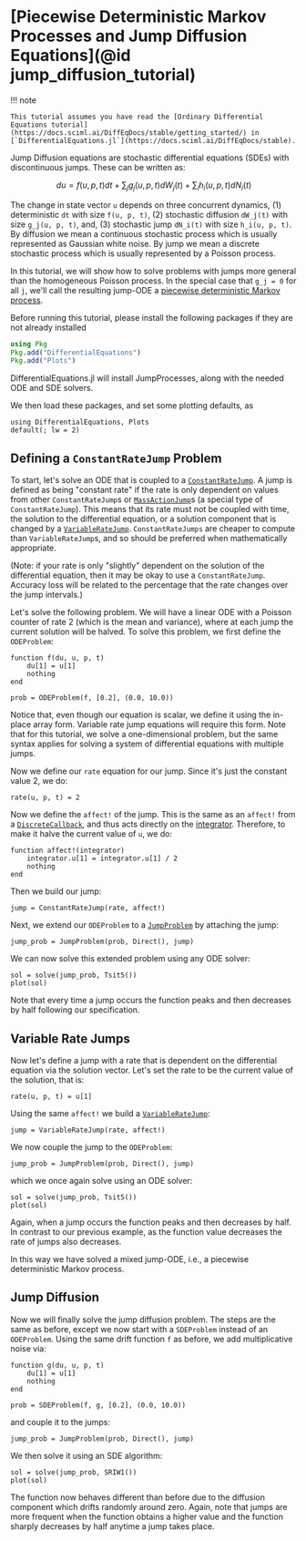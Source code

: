 # [Piecewise Deterministic Markov Processes and Jump Diffusion Equations](@id jump_diffusion_tutorial)

!!! note
    
    This tutorial assumes you have read the [Ordinary Differential Equations tutorial](https://docs.sciml.ai/DiffEqDocs/stable/getting_started/) in [`DifferentialEquations.jl`](https://docs.sciml.ai/DiffEqDocs/stable).

Jump Diffusion equations are stochastic differential equations (SDEs) with discontinuous
jumps. These can be written as:

```math
du = f(u,p,t)dt + \sum_{j}g_j(u,p,t)dW_j(t) + \sum_{i}h_i(u,p,t)dN_i(t)
```

The change in state vector ``u`` depends on three concurrent dynamics, (1)
deterministic ``dt`` with size ``f(u, p, t)``, (2) stochastic diffusion
``dW_j(t)`` with size ``g_j(u, p, t)``, and, (3) stochastic jump
``dN_i(t)`` with size ``h_i(u, p, t)``. By diffusion we mean a continuous
stochastic process which is usually represented as Gaussian white noise.
By jump we mean a discrete stochastic process which is usually represented
by a Poisson process.

In this tutorial, we will show how to solve problems with jumps more
general than the homogeneous Poisson process. In the special case that
``g_j = 0`` for all ``j``, we'll call the resulting jump-ODE a [piecewise
deterministic Markov
process](https://en.wikipedia.org/wiki/Piecewise-deterministic_Markov_process).

Before running this tutorial, please install the following packages if they are
not already installed

```julia
using Pkg
Pkg.add("DifferentialEquations")
Pkg.add("Plots")
```

DifferentialEquations.jl will install JumpProcesses, along with the needed ODE and
SDE solvers.

We then load these packages, and set some plotting defaults, as

```@example tut3
using DifferentialEquations, Plots
default(; lw = 2)
```

## Defining a `ConstantRateJump` Problem

To start, let's solve an ODE that is coupled to a [`ConstantRateJump`](@ref). A
jump is defined as being "constant rate" if the rate is only dependent on values
from other `ConstantRateJump`s or [`MassActionJump`](@ref)s (a special type of
`ConstantRateJump`). This means that its rate must not be coupled with time, the
solution to the differential equation, or a solution component that is changed
by a [`VariableRateJump`](@ref). `ConstantRateJumps` are cheaper to compute than
`VariableRateJump`s, and so should be preferred when mathematically appropriate.

(Note: if your rate is only "slightly" dependent on the solution of the differential
equation, then it may be okay to use a `ConstantRateJump`. Accuracy loss will be
related to the percentage that the rate changes over the jump intervals.)

Let's solve the following problem. We will have a linear ODE with a Poisson counter
of rate 2 (which is the mean and variance), where at each jump the current solution
will be halved. To solve this problem, we first define the `ODEProblem`:

```@example tut3
function f(du, u, p, t)
    du[1] = u[1]
    nothing
end

prob = ODEProblem(f, [0.2], (0.0, 10.0))
```

Notice that, even though our equation is scalar, we define it using the in-place
array form. Variable rate jump equations will require this form. Note that for
this tutorial, we solve a one-dimensional problem, but the same syntax applies
for solving a system of differential equations with multiple jumps.

Now we define our `rate` equation for our jump. Since it's just the constant
value 2, we do:

```@example tut3
rate(u, p, t) = 2
```

Now we define the `affect!` of the jump. This is the same as an `affect!` from a
[`DiscreteCallback`](https://docs.sciml.ai/DiffEqDocs/stable/features/callback_functions/),
and thus acts directly on the
[integrator](https://docs.sciml.ai/DiffEqDocs/stable/basics/integrator/).
Therefore, to make it halve the current value of `u`, we do:

```@example tut3
function affect!(integrator)
    integrator.u[1] = integrator.u[1] / 2
    nothing
end
```

Then we build our jump:

```@example tut3
jump = ConstantRateJump(rate, affect!)
```

Next, we extend our `ODEProblem` to a [`JumpProblem`](@ref) by attaching the
jump:

```@example tut3
jump_prob = JumpProblem(prob, Direct(), jump)
```

We can now solve this extended problem using any ODE solver:

```@example tut3
sol = solve(jump_prob, Tsit5())
plot(sol)
```

Note that every time a jump occurs the function peaks and then decreases
by half following our specification.

## Variable Rate Jumps

Now let's define a jump with a rate that is dependent on the differential
equation via the solution vector. Let's set the rate to be the current value of
the solution, that is:

```@example tut3
rate(u, p, t) = u[1]
```

Using the same `affect!` we build a [`VariableRateJump`](@ref):

```@example tut3
jump = VariableRateJump(rate, affect!)
```

We now couple the jump to the `ODEProblem`:

```@example tut3
jump_prob = JumpProblem(prob, Direct(), jump)
```

which we once again solve using an ODE solver:

```@example tut3
sol = solve(jump_prob, Tsit5())
plot(sol)
```

Again, when a jump occurs the function peaks and then decreases by half.
In contrast to our previous example, as the function value decreases the
rate of jumps also decreases.

In this way we have solved a mixed jump-ODE, i.e., a piecewise deterministic
Markov process.

## Jump Diffusion

Now we will finally solve the jump diffusion problem. The steps are the same
as before, except we now start with a `SDEProblem` instead of an `ODEProblem`.
Using the same drift function `f` as before, we add multiplicative noise via:

```@example tut3
function g(du, u, p, t)
    du[1] = u[1]
    nothing
end

prob = SDEProblem(f, g, [0.2], (0.0, 10.0))
```

and couple it to the jumps:

```@example tut3
jump_prob = JumpProblem(prob, Direct(), jump)
```

We then solve it using an SDE algorithm:

```@example tut3
sol = solve(jump_prob, SRIW1())
plot(sol)
```

The function now behaves different than before due to the diffusion
component which drifts randomly around zero. Again, note that jumps are
more frequent when the function obtains a higher value and the function
sharply decreases by half anytime a jump takes place.
